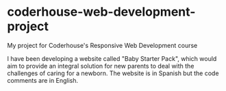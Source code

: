 # coderhouse-web-development-project
My project for Coderhouse's Responsive Web Development course

I have been developing a website called "Baby Starter Pack", which would aim to provide an integral solution for new parents to deal with the challenges of caring for a newborn.
The website is in Spanish but the code comments are in English.
